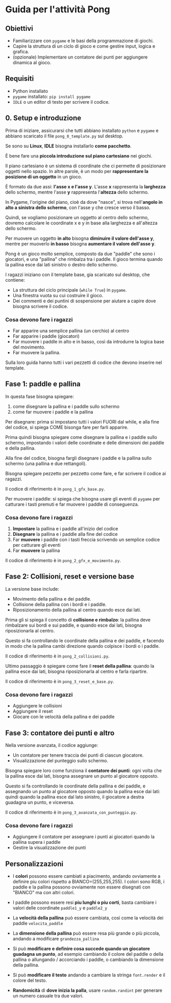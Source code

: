 # Guida per l'attività Pong

## Obiettivi
- Familiarizzare con `pygame` e le basi della programmazione di giochi.
- Capire la struttura di un ciclo di gioco e come gestire input, logica e grafica.
- (opzionale) Implementare un contatore dei punti per aggiungere dinamica al gioco.

## Requisiti
- Python installato
- `pygame` installato: `pip install pygame`
- `IDLE` o un editor di testo per scrivere il codice.


## 0. Setup e introduzione
Prima di iniziare, assicurarsi che tutti abbiano installato `python` e `pygame` e abbiano scaricato il file `pong_0_template.py` sul desktop.

Se sono su **Linux**, **IDLE** bisogna installarlo **come pacchetto**.

È bene fare una **piccola introduzione sul piano cartesiano** nei giochi.

Il piano cartesiano è un sistema di coordinate che ci permette di posizionare oggetti nello spazio. In altre parole, è un modo per **rappresentare la posizione di un oggetto** in un gioco.

È formato da due assi: **l'asse x e l'asse y**. L'asse **x** rappresenta la **larghezza** dello schermo, mentre l'asse **y** rappresenta l'**altezza** dello schermo.

In Pygame, l'origine del piano, cioè da dove "nasce", si trova nell'**angolo in alto a sinistra dello schermo**, con l'asse y che cresce verso il basso.

Quindi, se vogliamo posizionare un oggetto al centro dello schermo, dovremo calcolare le coordinate x e y in base alla larghezza e all'altezza dello schermo.

Per muovere un oggetto **in alto** bisogna **diminuire il valore dell'asse y**, mentre per muoverlo **in basso** bisogna **aumentare il valore dell'asse y**.

Pong è un gioco molto semplice, composto da due "paddle" che sono i giocatori, e una "pallina" che rimbalza tra i paddle. Il gioco termina quando la pallina esce dai lati sinistro o destro dello schermo.

I ragazzi iniziano con il template base, gia scaricato sul desktop, che contiene:
- La struttura del ciclo principale (`while True`) in `pygame`.
- Una finestra vuota su cui costruire il gioco.
- Dei commenti e dei puntini di sospensione per aiutare a capire dove bisogna scrivere il codice.
  
### Cosa devono fare i ragazzi
- Far apparire una semplice pallina (un cerchio) al centro
- Far apparire i paddle (giocatori)
- Far muovere i paddle in alto e in basso, così da introdurre la logica base del movimento.
- Far muovere la pallina.

Sulla loro guida hanno tutti i vari pezzetti di codice che devono inserire nel template.

## Fase 1: paddle e pallina
In questa fase bisogna spiegare:
1. come disegnare la pallina e i paddle sullo schermo
2. come far muovere i paddle e la pallina

Per disegnare: prima si impostano tutti i valori FUORI dal while, e alla fine del codice, si spiega COME bisonga fare per farli apparire.

Prima quindi bisogna spiegare come disegnare la pallina e i paddle sullo schermo, impostando i valori delle coordinate e delle dimensioni dei paddle e della pallina.

Alla fine del codice, bisogna fargli disegnare i paddle e la pallina sullo schermo (una pallina e due rettangoli).

Bisogna spiegare pezzetto per pezzetto come fare, e far scrivere il codice ai ragazzi.

Il codice di riferimento è in `pong_1_gfx_base.py`.

Per muovere i paddle: si spiega che bisogna usare gli eventi di `pygame` per catturare i tasti premuti e far muovere i paddle di conseguenza.

### Cosa devono fare i ragazzi
1. **Impostare** la pallina e i paddle all'inizio del codice
2. **Disegnare** la pallina e i paddle alla fine del codice
3. Far **muovere** i paddle con i tasti freccia scrivendo un semplice codice per catturare gli eventi
4. Far **muovere** la pallina

Il codice di riferimento è in `pong_2_gfx_e_movimento.py`.


## Fase 2: Collisioni, reset e versione base
La versione base include:
- Movimento della pallina e dei paddle.
- Collisione della pallina con i bordi e i paddle.
- Riposizionamento della pallina al centro quando esce dai lati.

Prima gli si spiega il concetto di **collisione e rimbalzo**: la pallina deve rimbalzare sui bordi e sui paddle, e quando esce dai lati, bisogna riposizionarla al centro.

Questo si fa controllando le coordinate della pallina e dei paddle, e facendo in modo che la pallina cambi direzione quando colpisce i bordi o i paddle.

Il codice di riferimento è in `pong_2_collisioni.py`.

Ultimo passaggio è spiegare come fare il **reset della pallina**: quando la pallina esce dai lati, bisogna riposizionarla al centro e farla ripartire.

Il codice di riferimento è in `pong_3_reset_e_base.py`.

### Cosa devono fare i ragazzi
- Aggiungere le collisioni
- Aggiungere il reset
- Giocare con le velocità della pallina e dei paddle



## Fase 3: contatore dei punti e altro
Nella versione avanzata, il codice aggiunge:
- Un contatore per tenere traccia dei punti di ciascun giocatore.
- Visualizzazione del punteggio sullo schermo.

Bisogna spiegare loro come funziona il **contatore dei punti**: ogni volta che la pallina esce dai lati, bisogna assegnare un punto al giocatore opposto.

Questo si fa controllando le coordinate della pallina e dei paddle, e assegnando un punto al giocatore opposto quando la pallina esce dai lati: quindi quando la pallina esce dal lato sinistro, il giocatore a destra guadagna un punto, e viceversa.

Il codice di riferimento è in `pong_3_avanzata_con_punteggio.py`.

### Cosa devono fare i ragazzi
- Aggiungere il contatore per assegnare i punti ai giocatori quando la pallina supera i paddle
- Gestire la visualizzazione dei punti



## Personalizzazioni
- I **colori** possono essere cambiati a piacimento, andando ovviamente a definire piu colori rispetto a BIANCO=(255,255,255). I colori sono RGB, i paddle e la pallina possono ovviamente non essere disegnati con "BIANCO" ma con altri colori.

- I paddle possono essere resi **piu lunghi o piu corti**, basta cambiare i valori delle coordinate `paddle1_y` e `paddle2_y`

- La **velocità della pallina** può essere cambiata, così come la velocità dei paddle `velocita_paddle`

- La **dimensione della pallina** può essere resa più grande o più piccola, andando a modificare `grandezza_pallina`

- Si può **modificare e definire cosa succede quando un giocatore guadagna un punto**, ad esempio cambiando il colore del paddle o della pallina o allungando / accorciando i paddle, o cambiando la dimensione della pallina.

- Si può **modificare il testo** andando a cambiare la stringa `font.render` e il colore del testo.

- **Randomicità** di **dove inizia la palla**, usare `random.randint` per generare un numero casuale tra due valori.
